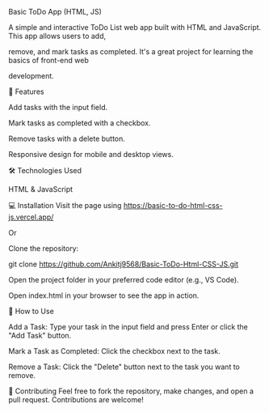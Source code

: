 Basic ToDo App (HTML, JS)

A simple and interactive ToDo List web app built with HTML and JavaScript. This app allows users to add,

remove, and mark tasks as completed. It's a great project for learning the basics of front-end web

development.


🚀 Features

Add tasks with the input field.

Mark tasks as completed with a checkbox.

Remove tasks with a delete button.

Responsive design for mobile and desktop views.


🛠️ Technologies Used

HTML
& JavaScript

💻 Installation
Visit the page using https://basic-to-do-html-css-js.vercel.app/

Or

Clone the repository:

git clone https://github.com/Ankitj9568/Basic-ToDo-Html-CSS-JS.git

Open the project folder in your preferred code editor (e.g., VS Code).

Open index.html in your browser to see the app in action.


🔧 How to Use

Add a Task: Type your task in the input field and press Enter or click the "Add Task" button.

Mark a Task as Completed: Click the checkbox next to the task.

Remove a Task: Click the "Delete" button next to the task you want to remove.


🤝 Contributing
Feel free to fork the repository, make changes, and open a pull request. Contributions are welcome!
